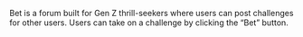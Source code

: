  Bet is a forum built for Gen Z thrill-seekers where users can post challenges for other users. Users can take on a challenge by clicking the “Bet” button.
